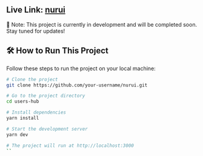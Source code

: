 ## Live Link: [nurui](https://nurui.vercel.app)

🚧 Note: This project is currently in development and will be completed soon. Stay tuned for updates!

## 🛠️ How to Run This Project

Follow these steps to run the project on your local machine:

```bash
# Clone the project
git clone https://github.com/your-username/nurui.git

# Go to the project directory
cd users-hub

# Install dependencies
yarn install

# Start the development server
yarn dev

# The project will run at http://localhost:3000
``
```

